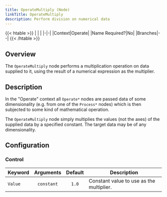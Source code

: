 ```yaml
---
title: OperateMultiply (Node)
linkTitle: OperateMultiply
description: Perform division on numerical data
---
```


{{< htable >}}
| | |
|-|-|
|Context|Operate|
|Name Required?|No|
|Branches|--|
{{< /htable >}}

## Overview

The `OperateMultiply` node performs a multiplication operation on data supplied to it, using the result of a numerical expression as the multiplier.

## Description

In the "Operate" context all `Operate*` nodes are passed data of some dimensionality (e.g. from one of the `Process*` nodes) which is then subjected to some kind of mathematical operation.

The `OperateMultiply` node simply multiplies the values (not the axes) of the supplied data by a specified constant. The target data may be of any dimensionality.

## Configuration

### Control

|Keyword|Arguments|Default|Description|
|:------|:--:|:-----:|-----------|
|`Value`|`constant`|`1.0`|Constant value to use as the multiplier.|
